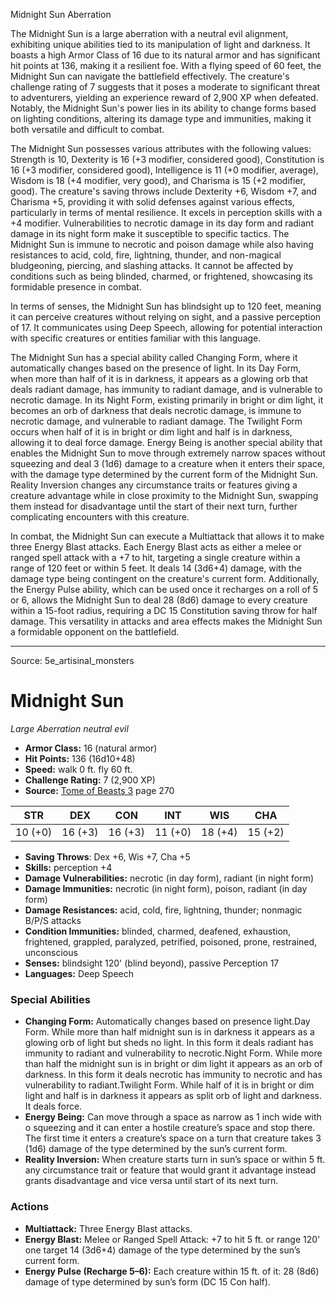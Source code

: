 <MonsterName/>Midnight Sun</MonsterName>
<CreatureType/>Aberration</CreatureType>

<summary>The Midnight Sun is a large aberration with a neutral evil alignment, exhibiting unique abilities tied to its manipulation of light and darkness. It boasts a high Armor Class of 16 due to its natural armor and has significant hit points at 136, making it a resilient foe. With a flying speed of 60 feet, the Midnight Sun can navigate the battlefield effectively. The creature's challenge rating of 7 suggests that it poses a moderate to significant threat to adventurers, yielding an experience reward of 2,900 XP when defeated. Notably, the Midnight Sun's power lies in its ability to change forms based on lighting conditions, altering its damage type and immunities, making it both versatile and difficult to combat.</summary>

<detail>

The Midnight Sun possesses various attributes with the following values: Strength is 10, Dexterity is 16 (+3 modifier, considered good), Constitution is 16 (+3 modifier, considered good), Intelligence is 11 (+0 modifier, average), Wisdom is 18 (+4 modifier, very good), and Charisma is 15 (+2 modifier, good). The creature's saving throws include Dexterity +6, Wisdom +7, and Charisma +5, providing it with solid defenses against various effects, particularly in terms of mental resilience. It excels in perception skills with a +4 modifier. Vulnerabilities to necrotic damage in its day form and radiant damage in its night form make it susceptible to specific tactics. The Midnight Sun is immune to necrotic and poison damage while also having resistances to acid, cold, fire, lightning, thunder, and non-magical bludgeoning, piercing, and slashing attacks. It cannot be affected by conditions such as being blinded, charmed, or frightened, showcasing its formidable presence in combat.

In terms of senses, the Midnight Sun has blindsight up to 120 feet, meaning it can perceive creatures without relying on sight, and a passive perception of 17. It communicates using Deep Speech, allowing for potential interaction with specific creatures or entities familiar with this language.

The Midnight Sun has a special ability called Changing Form, where it automatically changes based on the presence of light. In its Day Form, when more than half of it is in darkness, it appears as a glowing orb that deals radiant damage, has immunity to radiant damage, and is vulnerable to necrotic damage. In its Night Form, existing primarily in bright or dim light, it becomes an orb of darkness that deals necrotic damage, is immune to necrotic damage, and vulnerable to radiant damage. The Twilight Form occurs when half of it is in bright or dim light and half is in darkness, allowing it to deal force damage. Energy Being is another special ability that enables the Midnight Sun to move through extremely narrow spaces without squeezing and deal 3 (1d6) damage to a creature when it enters their space, with the damage type determined by the current form of the Midnight Sun. Reality Inversion changes any circumstance traits or features giving a creature advantage while in close proximity to the Midnight Sun, swapping them instead for disadvantage until the start of their next turn, further complicating encounters with this creature.

In combat, the Midnight Sun can execute a Multiattack that allows it to make three Energy Blast attacks. Each Energy Blast acts as either a melee or ranged spell attack with a +7 to hit, targeting a single creature within a range of 120 feet or within 5 feet. It deals 14 (3d6+4) damage, with the damage type being contingent on the creature's current form. Additionally, the Energy Pulse ability, which can be used once it recharges on a roll of 5 or 6, allows the Midnight Sun to deal 28 (8d6) damage to every creature within a 15-foot radius, requiring a DC 15 Constitution saving throw for half damage. This versatility in attacks and area effects makes the Midnight Sun a formidable opponent on the battlefield.</detail>



---

Source: 5e_artisinal_monsters

# Midnight Sun

*Large* *Aberration* *neutral evil*

- **Armor Class:** 16 (natural armor)
- **Hit Points:** 136 (16d10+48)
- **Speed:** walk 0 ft. fly 60 ft.
- **Challenge Rating:** 7 (2,900 XP)
- **Source:** [Tome of Beasts 3](https://koboldpress.com/kpstore/product/tome-of-beasts-3-for-5th-edition/) page 270

| STR | DEX | CON | INT | WIS | CHA |
| --- | --- | --- | --- | --- | --- |
| 10 (+0) | 16 (+3) | 16 (+3) | 11 (+0) | 18 (+4) | 15 (+2) |

- **Saving Throws**: Dex +6, Wis +7, Cha +5
- **Skills:** perception +4
- **Damage Vulnerabilities:** necrotic (in day form), radiant (in night form)
- **Damage Immunities:** necrotic (in night form), poison, radiant (in day form)
- **Damage Resistances:** acid, cold, fire, lightning, thunder; nonmagic B/P/S attacks
- **Condition Immunities:** blinded, charmed, deafened, exhaustion, frightened, grappled, paralyzed, petrified, poisoned, prone, restrained, unconscious
- **Senses:** blindsight 120' (blind beyond), passive Perception 17
- **Languages:** Deep Speech

### Special Abilities

- **Changing Form:** Automatically changes based on presence light.Day Form. While more than half midnight sun is in darkness it appears as a glowing orb of light but sheds no light. In this form it deals radiant has immunity to radiant and vulnerability to necrotic.Night Form. While more than half the midnight sun is in bright or dim light it appears as an orb of darkness. In this form it deals necrotic has immunity to necrotic and has vulnerability to radiant.Twilight Form. While half of it is in bright or dim light and half is in darkness it appears as split orb of light and darkness. It deals force.
- **Energy Being:** Can move through a space as narrow as 1 inch wide with o squeezing and it can enter a hostile creature’s space and stop there. The first time it enters a creature’s space on a turn that creature takes 3 (1d6) damage of the type determined by the sun’s current form.
- **Reality Inversion:** When creature starts turn in sun’s space or within 5 ft. any circumstance trait or feature that would grant it advantage instead grants disadvantage and vice versa until start of its next turn.

### Actions

- **Multiattack:** Three Energy Blast attacks.
- **Energy Blast:** Melee or Ranged Spell Attack: +7 to hit 5 ft. or range 120' one target 14 (3d6+4) damage of the type determined by the sun’s current form.
- **Energy Pulse (Recharge 5–6):** Each creature within 15 ft. of it: 28 (8d6) damage of type determined by sun’s form (DC 15 Con half).




